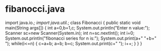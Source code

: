 # fibanocci.java
import java.io.*;
import java.util.*;
class Fibonacci
{
  public static void main(String args[])
  {
   int a=0,b=1,c;
   System.out.println("Enter n value:");
   Scanner sc=new Scanner(System.in);
   int n=sc.nextInt();
   int i=0;
   System.out.println("fibonacci series for n is:");
   System.out.print(a+" "+b+" ");
   while(i<=n)
   {
     c=a+b;
     a=b;
     b=c;
     System.out.print(c+" ");
     i++;
   }
 }
}
